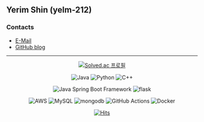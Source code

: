 ## Yerim Shin (yelm-212)

### Contacts

- [E-Mail](mailto:21yrshin@proton.me)
- [GitHub blog](https://yelm-212.github.io/)

---

<div align="center">

[![Solved.ac
프로필](http://mazassumnida.wtf/api/generate_badge?boj=ghi0412210)](https://solved.ac/ghi0412210)
  
![Java](https://img.shields.io/badge/Java-007396?style=for-the-badge&logo=java&logoColor=white)
![Python](https://img.shields.io/badge/Python-3776AB?style=for-the-badge&logo=Python&logoColor=white)
![C++](https://img.shields.io/badge/C++-00599C?style=for-the-badge&logo=cplusplus&logoColor=white)

![Java Spring Boot Framework](https://img.shields.io/badge/Java%20Spring%20Boot%20Framework-6DB33F?style=for-the-badge&logo=Spring&logoColor=white)
![flask](https://img.shields.io/badge/flask-000000?style=for-the-badge&logo=flask&logoColor=white)

![AWS](https://img.shields.io/badge/AWS-232F3E?style=for-the-badge&logo=Amazon-AWS&logoColor=white)
![MySQL](https://img.shields.io/badge/MySQL-4479A1?style=for-the-badge&logo=MySQL&logoColor=white)
![mongodb](https://img.shields.io/badge/mongodb-47A248?style=for-the-badge&logo=mongodb&logoColor=white)
![GitHub Actions](https://img.shields.io/badge/GitHub%20Actions-2088FF?style=for-the-badge&logo=GitHub-Actions&logoColor=white)
![Docker](https://img.shields.io/badge/Docker-2496ED?style=for-the-badge&logo=Docker&logoColor=white)

  
[![Hits](https://hits.seeyoufarm.com/api/count/incr/badge.svg?url=https%3A%2F%2Fgithub.com%2Fyelm-212&count_bg=%233991E0&title_bg=%235D5D5D&icon=&icon_color=%23E7E7E7&title=hits&edge_flat=false)](https://hits.seeyoufarm.com)

</div>
